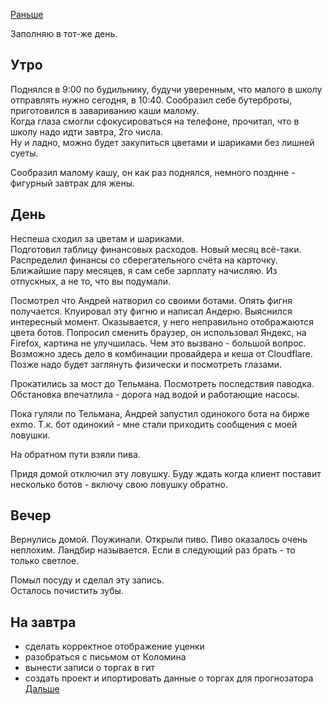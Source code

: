 [Раньше](2019.08.31.md)

Заполняю в тот-же день.
## Утро
Поднялся в 9:00 по будильнику, будучи уверенным, что малого в школу отправлять нужно сегодня, в 10:40. Сообразил себе бутерброты, приготовился в завариванию каши малому.  
Когда глаза смогли сфокусироваться на телефоне, прочитал, что в школу надо идти завтра, 2го числа.  
Ну и ладно, можно будет закупиться цветами и шариками без лишней суеты.

Сообразил малому кашу, он как раз поднялся, немного позднне - фигурный завтрак для жены.
## День
Неспеша сходил за цветам и шариками.  
Подготовил таблицу финансовых расходов. Новый месяц всё-таки. Распределил финансы со сберегательного счёта на карточку. Ближайшие пару месяцев, я сам себе зарплату начисляю. Из отпускных, а не то, что вы подумали.

Посмотрел что Андрей натворил со своими ботами. Опять фигня получается. Кпуировал эту фигню и написал Андерю. Выяснился интересный момент. Оказывается, у него неправильно отображаются цвета ботов. Попросил сменить браузер, он использовал Яндекс, на Firefox, картина не улучшилась. Чем это вызвано - большой вопрос. Возможно здесь дело в комбинации провайдера и кеша от Cloudflare.  
Позже надо будет заглянуть физически и посмотреть глазами.

Прокатились за мост до Тельмана. Посмотреть последствия паводка.  
Обстановка впечатлила - дорога над водой и работающие насосы.

Пока гуляли по Тельмана, Андрей запустил одинокого бота на бирже exmo. Т.к. бот одинокий - мне стали приходить сообщения с моей ловушки.

На обратном пути взяли пива.

Придя домой отключил эту ловушку. Буду ждать когда клиент поставит несколько ботов - включу свою ловушку обратно.

## Вечер
Вернулись домой. Поужинали. Открыли пиво. Пиво оказалось очень неплохим. Ландбир называется. Если в следующий раз брать - то только светлое.

Помыл посуду и сделал эту запись.  
Осталось почистить зубы.
## На завтра
- сделать корректное отображение уценки
- разобраться с письмом от Коломина
- вынести записи о торгах в гит
- создать проект и ипортировать данные о торгах для прогнозатора
[Дальше](2019.09.02.md)